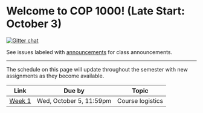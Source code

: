 # Welcome to COP 1000! (Late Start: October 3)

[![Gitter chat](https://badges.gitter.im/valencia-cop1000/Lobby.png)](https://gitter.im/valencia-cop1000/Lobby)

See issues labeled with [announcements](https://github.com/cop1000/cop1000/issues?q=is%3Aissue+is%3Aopen+label%3Aannouncements+label%3Alate-start) for class announcements.

---

The schedule on this page will update throughout the semester with new assignments as they become available.

Link              | Due by                | Topic
---               | ---                   | ---
[Week 1](/week-1) | Wed, October 5, 11:59pm  | Course logistics

